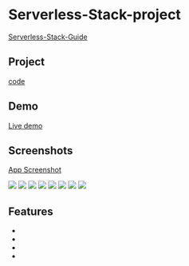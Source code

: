 # Serverless-Stack-project
[Serverless-Stack-Guide](https://serverless-stack.com/#guide)

## Project
[code](Serverless-project)

## Demo
[Live demo](https://d3qgavg8biewqg.cloudfront.net/)

## Screenshots

[App Screenshot]()

<img src="1.png" />
<img src="4.png" />
<img src="2.png" />
<img src="3.png" />
<img src="6.png" />
<img src="7.png" />
<img src="8.png" />
<img src="9.png" />

## Features

-
-
-
-
